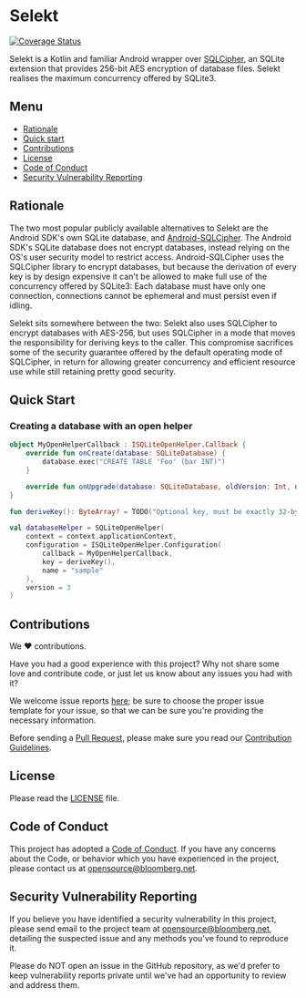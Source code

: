 # Selekt

[![Coverage Status](https://codecov.io/gh/bloomberg/selekt/branch/main/graph/badge.svg)](https://codecov.io/gh/bloomberg/selekt)

Selekt is a Kotlin and familiar Android wrapper over [SQLCipher](https://www.zetetic.net/sqlcipher/), an SQLite extension that provides 256-bit AES encryption of database files. Selekt realises the maximum concurrency offered by SQLite3.

## Menu

- [Rationale](#rationale)
- [Quick start](#quick-start)
- [Contributions](#contributions)
- [License](#license)
- [Code of Conduct](#code-of-conduct)
- [Security Vulnerability Reporting](#security-vulnerability-reporting)

## Rationale

The two most popular publicly available alternatives to Selekt are the Android SDK's own SQLite database, and [Android-SQLCipher](https://www.zetetic.net/sqlcipher/sqlcipher-for-android/). The Android SDK's SQLite database does not encrypt databases, instead relying on the OS's user security model to restrict access. Android-SQLCipher uses the SQLCipher library to encrypt databases, but because the derivation of every key is by design expensive it can't be allowed to make full use of the concurrency offered by SQLite3: Each database must have only one connection, connections cannot be ephemeral and must persist even if idling.

Selekt sits somewhere between the two: Selekt also uses SQLCipher to encrypt databases with AES-256, but uses SQLCipher in a mode that moves the responsibility for deriving keys to the caller. This compromise sacrifices some of the security guarantee offered by the default operating mode of SQLCipher, in return for allowing greater concurrency and efficient resource use while still retaining pretty good security.

## Quick Start

### Creating a database with an open helper

```kt
object MyOpenHelperCallback : ISQLiteOpenHelper.Callback {
    override fun onCreate(database: SQLiteDatabase) {
        database.exec("CREATE TABLE 'Foo' (bar INT)")
    }

    override fun onUpgrade(database: SQLiteDatabase, oldVersion: Int, newVersion: Int) = Unit
}

fun deriveKey(): ByteArray? = TODO("Optional key, must be exactly 32-bytes long.")

val databaseHelper = SQLiteOpenHelper(
    context = context.applicationContext,
    configuration = ISQLiteOpenHelper.Configuration(
        callback = MyOpenHelperCallback,
        key = deriveKey(),
        name = "sample"
    ),
    version = 3
)
```

## Contributions

We :heart: contributions.

Have you had a good experience with this project? Why not share some love and contribute code, or just let us know about any issues you had with it?

We welcome issue reports [here](../../issues); be sure to choose the proper issue template for your issue, so that we can be sure you're providing the necessary information.

Before sending a [Pull Request](../../pulls), please make sure you read our
[Contribution Guidelines](https://github.com/bloomberg/.github/blob/master/CONTRIBUTING.md).

## License

Please read the [LICENSE](LICENSE) file.

## Code of Conduct

This project has adopted a [Code of Conduct](https://github.com/bloomberg/.github/blob/master/CODE_OF_CONDUCT.md).
If you have any concerns about the Code, or behavior which you have experienced in the project, please
contact us at opensource@bloomberg.net.

## Security Vulnerability Reporting

If you believe you have identified a security vulnerability in this project, please send email to the project
team at opensource@bloomberg.net, detailing the suspected issue and any methods you've found to reproduce it.

Please do NOT open an issue in the GitHub repository, as we'd prefer to keep vulnerability reports private until
we've had an opportunity to review and address them.
